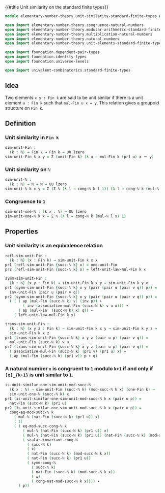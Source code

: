 {{#title  Unit similarity on the standard finite types}}

```agda
module elementary-number-theory.unit-similarity-standard-finite-types where

open import elementary-number-theory.congruence-natural-numbers
open import elementary-number-theory.modular-arithmetic-standard-finite-types
open import elementary-number-theory.multiplication-natural-numbers
open import elementary-number-theory.natural-numbers
open import elementary-number-theory.unit-elements-standard-finite-types

open import foundation.dependent-pair-types
open import foundation.identity-types
open import foundation.universe-levels

open import univalent-combinatorics.standard-finite-types
```

## Idea

Two elements `x y : Fin k` are said to be unit similar if there is a unit element `u : Fin k` such that `mul-Fin u x = y`. This relation gives a groupoid structure on `Fin k`.

## Definition

### Unit similarity in `Fin k`

```agda
sim-unit-Fin :
  (k : ℕ) → Fin k → Fin k → UU lzero
sim-unit-Fin k x y = Σ (unit-Fin k) (λ u → mul-Fin k (pr1 u) x ＝ y)
```

### Unit similarity on `ℕ`

```agda
sim-unit-ℕ :
  (k : ℕ) → ℕ → ℕ → UU lzero
sim-unit-ℕ k x y = Σ (Σ ℕ (λ l → cong-ℕ k l 1)) (λ l → cong-ℕ k (mul-ℕ (pr1 l) x) y)
```

### Congruence to `1`

```agda
sim-unit-one-ℕ : (k x : ℕ) → UU lzero
sim-unit-one-ℕ k x = Σ ℕ (λ l → cong-ℕ k (mul-ℕ l x) 1)
```

## Properties

### Unit similarity is an equivalence relation

```agda
refl-sim-unit-Fin :
  {k : ℕ} (x : Fin k) → sim-unit-Fin k x x
pr1 (refl-sim-unit-Fin {succ-ℕ k} x) = one-unit-Fin
pr2 (refl-sim-unit-Fin {succ-ℕ k} x) = left-unit-law-mul-Fin k x

symm-sim-unit-Fin :
  {k : ℕ} (x y : Fin k) → sim-unit-Fin k x y → sim-unit-Fin k y x
pr1 (symm-sim-unit-Fin {succ-ℕ k} x y (pair (pair u (pair v q)) p)) =
  inv-unit-Fin (pair u (pair v q))
pr2 (symm-sim-unit-Fin {succ-ℕ k} x y (pair (pair u (pair v q)) p)) =
  ( ( ( ap (mul-Fin (succ-ℕ k) v) (inv p)) ∙
        ( inv (associative-mul-Fin (succ-ℕ k) v u x))) ∙
      ( ap (mul-Fin' (succ-ℕ k) x) q)) ∙
    ( left-unit-law-mul-Fin k x)

trans-sim-unit-Fin :
  {k : ℕ} (x y z : Fin k) → sim-unit-Fin k x y → sim-unit-Fin k y z →
  sim-unit-Fin k x z
pr1 (trans-sim-unit-Fin {succ-ℕ k} x y z (pair u p) (pair v q)) =
  mul-unit-Fin (succ-ℕ k) v u
pr2 (trans-sim-unit-Fin {succ-ℕ k} x y z (pair u p) (pair v q)) =
  ( associative-mul-Fin (succ-ℕ k) (pr1 v) (pr1 u) x) ∙
  ( ap (mul-Fin (succ-ℕ k) (pr1 v)) p ∙ q)
```

### A natural number `x` is congruent to `1` modulo `k+1` if and only if `[x]_{k+1}` is unit similar to `1`.

```agda
is-unit-similar-one-sim-unit-mod-succ-ℕ :
  (k x : ℕ) → sim-unit-Fin (succ-ℕ k) (mod-succ-ℕ k x) (one-Fin k) →
  sim-unit-one-ℕ (succ-ℕ k) x
pr1 (is-unit-similar-one-sim-unit-mod-succ-ℕ k x (pair u p)) =
  nat-Fin (succ-ℕ k) (pr1 u)
pr2 (is-unit-similar-one-sim-unit-mod-succ-ℕ k x (pair u p)) =
  cong-eq-mod-succ-ℕ k
    ( mul-ℕ (nat-Fin (succ-ℕ k) (pr1 u)) x)
    ( 1)
    ( ( eq-mod-succ-cong-ℕ k
        ( mul-ℕ (nat-Fin (succ-ℕ k) (pr1 u)) x)
        ( mul-ℕ (nat-Fin (succ-ℕ k) (pr1 u)) (nat-Fin (succ-ℕ k) (mod-succ-ℕ k x)))
        ( scalar-invariant-cong-ℕ
          ( succ-ℕ k)
          ( x)
          ( nat-Fin (succ-ℕ k) (mod-succ-ℕ k x))
          ( nat-Fin (succ-ℕ k) (pr1 u))
          ( symm-cong-ℕ
            ( succ-ℕ k)
            ( nat-Fin (succ-ℕ k) (mod-succ-ℕ k x))
            ( x)
            ( cong-nat-mod-succ-ℕ k x)))) ∙
      ( p))
```

